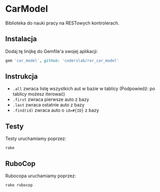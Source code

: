 # CarModel

Biblioteka do nauki pracy na RESTowych kontrolerach.

## Instalacja

Dodaj tę linijkę do Gemfile'a swojej aplikacji:

```ruby
gem 'car_model', github: 'coderslab/ror_car_model'
```

## Instrukcja

* `.all` zwraca listę wszystkich aut w bazie w tablicy (Podpowiedź: po tablicy możesz iterować)
* `.first` zwraca pierwsze auto z bazy
* `.last` zwraca ostatnie auto z bazy
* `.find(id)` zwraca auto o `id=#{ID}` z bazy

## Testy

Testy uruchamiamy poprzez:

```
rake
```

## RuboCop

Rubocopa uruchamiamy poprzez:

```
rake rubocop
```
